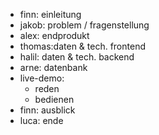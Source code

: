 - finn: einleitung
- jakob: problem / fragenstellung
- alex: endprodukt
- thomas:daten & tech. frontend
- halil: daten & tech. backend
- arne: datenbank
- live-demo:
  *  reden
  *  bedienen 
- finn: ausblick
- luca: ende